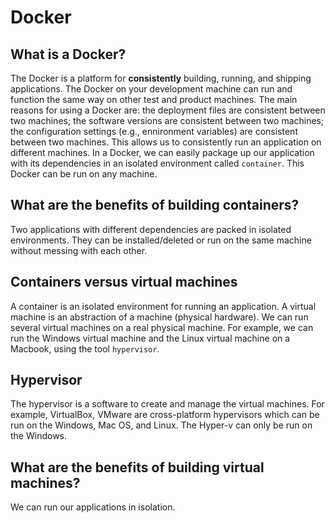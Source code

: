 # Docker
## What is a Docker?
The Docker is a platform for **consistently** building, running, and shipping applications. The Docker on your development machine can run and function the same way on other test and product machines. The main reasons for using a Docker are: the deployment files are consistent between two machines; the software versions are consistent between two machines; the configuration settings (e.g., ennironment variables) are consistent between two machines. This allows us to consistently run an application on different machines. In a Docker, we can easily package up our application with its dependencies in an isolated environment called `container`. This Docker can be run on any machine. 

## What are the benefits of building containers?
Two applications with different dependencies are packed in isolated environments. They can be installed/deleted or run on the same machine without messing with each other.

## Containers versus virtual machines
A container is an isolated environment for running an application. A virtual machine is an abstraction of a machine (physical hardware). We can run several virtual machines on a real physical machine. For example, we can run the Windows virtual machine and the Linux virtual machine on a Macbook, using the tool `hypervisor`. 

## Hypervisor
The hypervisor is a software to create and manage the virtual machines. For example, VirtualBox, VMware are cross-platform hypervisors which can be run on the Windows, Mac OS, and Linux. The Hyper-v can only be run on the Windows. 

## What are the benefits of building virtual machines?
We can run our applications in isolation.

